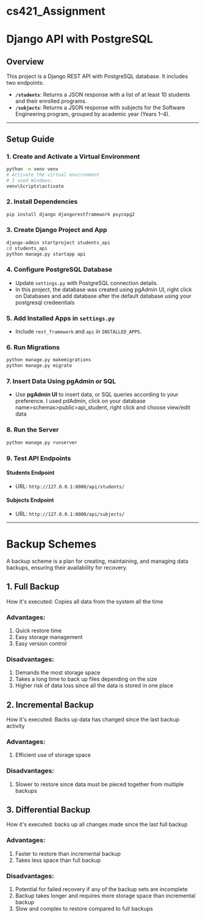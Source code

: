 # cs421_Assignment
# Django API with PostgreSQL

## Overview
This project is a Django REST API with PostgreSQL  database. It includes two endpoints:
- **`/students`**: Returns a JSON response with a list of at least 10 students and their enrolled programs.
- **`/subjects`**: Returns a JSON response with subjects for the Software Engineering program, grouped by academic year (Years 1–4).

---

## Setup Guide

### 1. Create and Activate a Virtual Environment
```sh
python -m venv venv
# Activate the virtual environment
# I used Windows:
venv\Scripts\activate

```

### 2. Install Dependencies
```sh
pip install django djangorestframework psycopg2
```

### 3. Create Django Project and App
```sh
django-admin startproject students_api
cd students_api
python manage.py startapp api
```

### 4. Configure PostgreSQL Database
- Update `settings.py` with PostgreSQL connection details.
- In this project, the database was created using pgAdmin UI, right click on Databases and add database after the default database using your postgresql credeentials

### 5. Add Installed Apps in `settings.py`
- Include `rest_framework` and `api` in `INSTALLED_APPS`.

### 6. Run Migrations
```sh
python manage.py makemigrations
python manage.py migrate
```

### 7. Insert Data Using pgAdmin or SQL
- Use **pgAdmin UI** to insert data, or SQL queries according to your preference. I used pdAdmin, click on your database name>schemas>public>api_student, right click and choose view/edit data

### 8. Run the Server
```sh
python manage.py runserver
```

### 9. Test API Endpoints
####  **Students Endpoint**
- URL: `http://127.0.0.1:8000/api/students/`

####  **Subjects Endpoint**
- URL: `http://127.0.0.1:8000/api/subjects/`

---
# Backup Schemes
A backup scheme is a plan for creating, maintaining, and managing data backups, ensuring their availability for recovery.

## 1. Full Backup
How it's executed: Copies all data from the system all the time

### Advantages: 
1. Quick restore time
2. Easy storage management
3. Easy version control

### Disadvantages:
1. Demands the most storage space
2. Takes a long time to back up files depending on the size
3. Higher risk of data loss since all the data is stored in one place

## 2. Incremental Backup
How it's executed: Backs up data has changed since the last backup activity

### Advantages:
1. Efficient use of storage space

### Disadvantages:
1. Slower to restore since data must be pieced together from multiple backups

## 3. Differential Backup
How it's executed: backs up all changes made since the last full backup

### Advantages:
1. Faster to restore than incremental backup
2. Takes less space than full backup

### Disadvantages:
1. Potential for failed recovery if any of the backup sets are incomplete
2. Backup takes longer and requires more storage space than incremental backup
3. Slow and complex to restore compared to full backups

